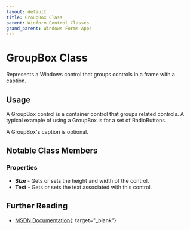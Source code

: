 ```yaml
---
layout: default
title: GroupBox Class
parent: Winform Control Classes
grand_parent: Windows Forms Apps
---
```


# GroupBox Class

Represents a Windows control that groups controls in a frame with a caption.

## Usage

A GroupBox control is a container control that groups related controls. A typical example of using a GroupBox is for a set of RadioButtons.

A GroupBox's caption is optional.

## Notable Class Members

### Properties

* **Size** - Gets or sets the height and width of the control.
* **Text** - Gets or sets the text associated with this control.

## Further Reading

* [MSDN Documentation](https://docs.microsoft.com/en-us/dotnet/api/system.windows.forms.groupbox){: target="_blank"}
